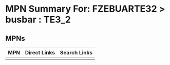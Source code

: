 



# MPN Summary For: FZEBUARTE32 > busbar : TE3_2

## MPNs
  

|MPN|Direct Links|Search Links|
| :--- | :--- | :--- |
||||
